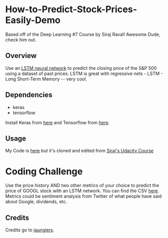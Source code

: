 # How-to-Predict-Stock-Prices-Easily-Demo
Based off of the Deep Learning #7 Course by Siraj Raval! Awesome Dude, check him out.

## Overview

Use an [LSTM neural network](http://colah.github.io/posts/2015-08-Understanding-LSTMs/) to predict the closing price of the S&P 500 using a dataset of past prices. LSTM is great with regressive nets - LSTM - Long Short-Term Memory -- very cool.

## Dependencies

* keras
* tensorflow

Install Keras from [here](https://keras.io/) and Tensorflow from [here](https://www.tensorflow.org/versions/r0.12/get_started/os_setup). 

## Usage

My Code is [here](https://github.com/srfnmnk/play---tensorflow-deepLearning/blob/master/Tensorflow-Stock-Predictions/uniVariateStockPrediction.ipynb) but it's cloned and edited from [Siraj's Udacity Course](https://www.udacity.com/course/deep-learning-nanodegree-foundation--nd101)

# Coding Challenge

Use the price history AND two other metrics of your choice to predict the price of GOOGL stock with an LSTM network. You can find the CSV [here](https://www.google.com/finance/historical?q=NASDAQ%3AGOOGL&ei=Xu6wWKnDAcS1jAGX6a-ACg). Metrics could be sentiment analysis from Twitter of what people have said about Google, dividends, etc. 

## Credits

Credits go to [jaungiers](https://github.com/jaungiers/LSTM-Neural-Network-for-Time-Series-Prediction). 

